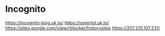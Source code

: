 # Incognito
https://Incognito-king.uk.to/
https://juniorlol.uk.to/
https://sites.google.com/view/rblocker/historysites
https://207.231.107.231/
